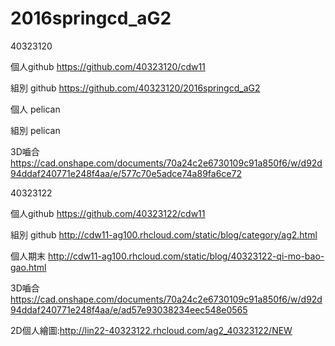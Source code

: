 # 2016springcd_aG2

40323120

個人github https://github.com/40323120/cdw11

組別 github    https://github.com/40323120/2016springcd_aG2

個人 pelican 

組別 pelican 

3D嚙合 https://cad.onshape.com/documents/70a24c2e6730109c91a850f6/w/d92d94ddaf240771e248f4aa/e/577c70e5adce74a89fa6ce72



40323122

個人github https://github.com/40323122/cdw11

組別 github   http://cdw11-ag100.rhcloud.com/static/blog/category/ag2.html

個人期末 http://cdw11-ag100.rhcloud.com/static/blog/40323122-qi-mo-bao-gao.html

3D嚙合 https://cad.onshape.com/documents/70a24c2e6730109c91a850f6/w/d92d94ddaf240771e248f4aa/e/ad57e93038234eec548e0565

2D個人繪圖:http://lin22-40323122.rhcloud.com/ag2_40323122/NEW